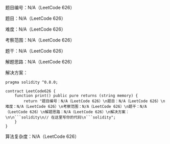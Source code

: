 题目编号：N/A（LeetCode 626）

题目：N/A（LeetCode 626）

难度：N/A（LeetCode 626）

考察范围：N/A（LeetCode 626）

题干：N/A（LeetCode 626）

解题思路：N/A（LeetCode 626）

解决方案：

```solidity
pragma solidity ^0.8.0;

contract LeetCode626 {
    function print() public pure returns (string memory) {
        return "题目编号：N/A（LeetCode 626）\n题目：N/A（LeetCode 626）\n难度：N/A（LeetCode 626）\n考察范围：N/A（LeetCode 626）\n题干：N/A（LeetCode 626）\n解题思路：N/A（LeetCode 626）\n解决方案：\n\n```solidity\n// 在这里写你的代码\n```solidity";
    }
}

```

算法复杂度：N/A（LeetCode 626）